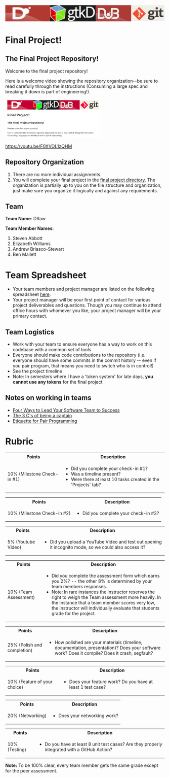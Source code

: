 <img src="./media/banner.png" alt="banner" />

# Final Project!

## The Final Project Repository!

Welcome to the final project repository!  

Here is a welcome video showing the repository organization--be sure to read carefully through the instructions (Consuming a large spec and breaking it down is part of engineering!).

<a href="https://youtu.be/F0XVOL1zQHM">
<img src="./media/FinalProject.png" alt="Click for final project video" width="300">
</a>

https://youtu.be/F0XVOL1zQHM


## Repository Organization 

1. There are no more individual assignments.
2. You will complete your final project in the [final project directory](./FinalProject). The organization is partially up to you on the file structure and organization, just make sure you organize it logically and against any requirements.

## Team

**Team Name**: DRaw

**Team Member Names**:

1. Steven Abbott
2. Elizabeth Williams
3. Andrew Briasco-Stewart
4. Ben Mallett

# Team Spreadsheet 

- Your team members and project manager are listed on the following spreadsheet [here](https://docs.google.com/spreadsheets/d/1Z81Es6K-AAlTdzFNmQA32MbcQVekF6jEHnhKCKACF2w/edit?usp=sharing). 
- Your project manager will be your first point of contact for various project deliverables and questions. Though you may continue to attend office hours with whomever you like, your project manager will be your primary contact.

## Team Logistics

- Work with your team to ensure everyone has a way to work on this codebase with a common set of tools
- Everyone should make code contributions to the repository (i.e. everyone should have some commits in the commit history -- even if you pair program, that means you need to switch who is in control!)
- See the project timeline
- Note: In semesters where I have a 'token system' for late days, **you cannot use any tokens** for the final project

## Notes on working in teams

* [Four Ways to Lead Your Software Team to Success](https://hackernoon.com/four-ways-to-lead-software-team-to-success-43fa156719b4)
* [The 3 C's of being a captain](https://appliedsportpsych.org/resources/resources-for-athletes/the-3-c-s-of-being-a-captain/)
* [Etiquette for Pair Programming](https://dzone.com/articles/etiquette-for-pair-programming)

# Rubric
 
<table>
	<tbody>
		<tr>
			<th>Points</th>
			<th align="center">Description</th>
			</tr>
			<tr>	  
			<td>10% (Milestone Check-in #1)</td>
				<td align="left">
					<ul><li>Did you complete your check-in #1?</li><li>Was a timeline present?</li><li>Were there at least 10 tasks created in the 'Projects' tab?</li></ul>
				</td>
		</tr>
	</tbody>
</table>

<table>
	<tbody>
		<tr>
			<th>Points</th>
			<th align="center">Description</th>
			</tr>
			<tr>	  
			<td>10% (Milestone Check-in #2)</td>
			<td align="left">
				<ul><li>Did you complete your check-in #2?</li>
			</td>
		</tr>
	</tbody>
</table>


<table>
	<tbody>
		<tr>
			<th>Points</th>
			<th align="center">Description</th>
			</tr>
			<tr>	  
			<td>5% (Youtube Video)</td>
			<td align="left">
				<ul><li>Did you upload a YouTube Video and test out opening it incognito mode, so we could also access it?</li>
			</td>
		</tr>
	</tbody>
</table>

<table>
  <tbody>
    <tr>
      <th>Points</th>
      <th align="center">Description</th>
    </tr>
     <tr>
	<td>10% (Team Assessment)</td>
	<td align="left"><ul><li>Did you complete the assessment form which earns you 2%? -- the other 8% is determined by your team members responses.</li><li>Note: In rare instances the instructor reserves the right to weigh the Team assessment more heavily. In the instance that a team member scores very low, the instructor will individually evaluate that students grade for the project.</li></ul></td>
    </tr>	     
  </tbody>
</table>  


<table>
  <tbody>
    <tr>
      <th>Points</th>
      <th align="center">Description</th>
    </tr>
     <tr>
	<td>25% (Polish and completion)</td>
	<td align="left"><ul><li>How polished are your materials (timeline, documentation, presentation)? Does your software work? Does it compile? Does it crash, segfault?</li></ul></td>
    </tr>	     
  </tbody>
</table>  

<table>
  <tbody>
    <tr>
      <th>Points</th>
      <th align="center">Description</th>
    </tr>	     
      <td>10% (Feature of your choice)</td>
	<td align="left"><ul><li>Does your feature work? Do you have at least 1 test case?</li></ul></td> 
    </tr>
  </tbody>
</table>

<table>
  <tbody>
    <tr>
      <th>Points</th>
      <th align="center">Description</th>
    </tr>	     
      <td>20% (Networking)</td>
	<td align="left"><ul><li>Does your networking work?</li></ul></td> 
    </tr>
  </tbody>
</table>

<table>
  <tbody>
    <tr>
      <th>Points</th>
      <th align="center">Description</th>
    </tr>	     
      <td>10% (Testing)</td>
	<td align="left"><ul><li>Do you have at least 8 unit test cases? Are they properly integrated with a GitHub Action?</li></ul></td> 
    </tr>
  </tbody>
</table>

**Note:** To be 100% clear, every team member gets the same grade except for the peer assessment.
